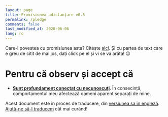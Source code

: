 ```yaml
---
layout: page
title: Promisiunea adistanțare v0.5
permalink: /pledge
comments: false
last_modified_at: 2020-06-06
lang: ro
---
```


<span class="small mark">Care-i povestea cu promisiunea asta? Citește [aici]({{site.baseurl}}/about). Și cu partea de text care e greu de citit de mai jos, dați click pe el și vi se va arăta! 😉️</span>

# Pentru că observ și accept că


*   [**Sunt profundament conectat cu necunoscuți**](https://youtu.be/X0mHf3oSUdU). În consecință, comportamentul meu afectează oameni aparent separați de mine.

<span class="mark">Acest document este în proces de traducere, din [versiunea sa în engleză]({{site.baseurl}}/en/pledge). [Ajută-ne să-l traducem](https://github.com/evolverine/intimacy-toolbox/issues/1) cât mai curând!</span>